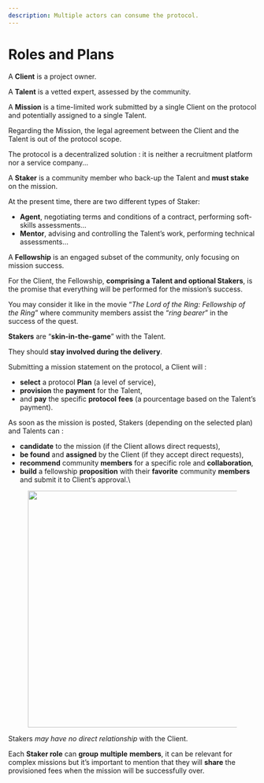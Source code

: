```yaml
---
description: Multiple actors can consume the protocol.
---
```


# Roles and Plans

A **Client** is a project owner.

A **Talent** is a vetted expert, assessed by the community.

A **Mission** is a time-limited work submitted by a single Client on the protocol and potentially assigned to a single Talent.

Regarding the Mission, the legal agreement between the Client and the Talent is out of the protocol scope.

The protocol is a decentralized solution : it is neither a recruitment platform nor a service company…

A **Staker** is a community member who back-up the Talent and **must stake** on the mission.

At the present time, there are two different types of Staker:

* **Agent**, negotiating terms and conditions of a contract, performing soft-skills assessments…
* **Mentor**, advising and controlling the Talent’s work, performing technical assessments…

A **Fellowship** is an engaged subset of the community, only focusing on mission success.

For the Client, the Fellowship, **comprising a Talent and optional Stakers**, is the promise that everything will be performed for the mission’s success.

You may consider it like in the movie “_The Lord of the Ring: Fellowship of the Ring_” where community members assist the “_ring bearer_” in the success of the quest.

**Stakers** are “**skin-in-the-game**” with the Talent.

They should **stay involved during the delivery**.

Submitting a mission statement on the protocol, a Client will :

* **select** a protocol **Plan** (a level of service),
* **provision** the **payment** for the Talent,
* and **pay** the specific **protocol** **fees** (a pourcentage based on the Talent’s payment).

As soon as the mission is posted, Stakers (depending on the selected plan) and Talents can :

* **candidate** to the mission (if the Client allows direct requests),
* **be found** and **assigned** by the Client (if they accept direct requests),
* **recommend** community **members** for a specific role and **collaboration**,
* **build** a fellowship **proposition** with their **favorite** community **members** and submit it to Client’s approval.\


<figure><img src="https://miro.medium.com/v2/resize:fit:1400/0*mU-qMzNCW1G1fOgD" alt="" height="481" width="700"><figcaption></figcaption></figure>

Stakers _may have no direct relationship_ with the Client.

Each **Staker role** can **group** **multiple** **members**, it can be relevant for complex missions but it’s important to mention that they will **share** the provisioned fees when the mission will be successfully over.
